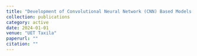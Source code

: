 ```yaml
---
title: "Development of Convolutional Neural Network (CNN) Based Models for Detection, Classification & Localization of Residential Buildings’ Defects"
collection: publications
category: active
date: 2024-01-01
venue: "UET Taxila"
paperurl: ""
citation: ""
---
```

